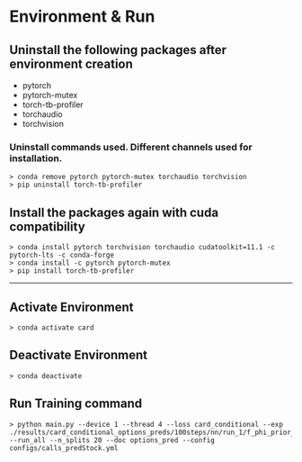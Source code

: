 # Environment & Run

## Uninstall the following packages after environment creation
- pytorch
- pytorch-mutex
- torch-tb-profiler
- torchaudio
- torchvision

### Uninstall commands used. Different channels used for installation.

```shell
> conda remove pytorch pytorch-mutex torchaudio torchvision
> pip uninstall torch-tb-profiler
```

## Install the packages again with cuda compatibility

```shell
> conda install pytorch torchvision torchaudio cudatoolkit=11.1 -c pytorch-lts -c conda-forge 
> conda install -c pytorch pytorch-mutex 
> pip install torch-tb-profiler
```

---

## Activate Environment

```shell
> conda activate card
```

## Deactivate Environment

```shell
> conda deactivate
```

## Run Training command

```shell
> python main.py --device 1 --thread 4 --loss card_conditional --exp ./results/card_conditional_options_preds/100steps/nn/run_1/f_phi_prior_cat_f_phi --run_all --n_splits 20 --doc options_pred --config configs/calls_predStock.yml
```

#
